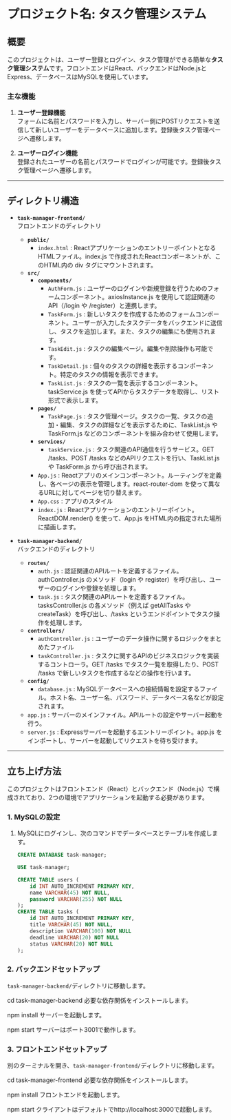 ﻿# プロジェクト名: タスク管理システム

## 概要

このプロジェクトは、ユーザー登録とログイン、タスク管理ができる簡単な**タスク管理システム**です。フロントエンドはReact、バックエンドはNode.jsとExpress、データベースはMySQLを使用しています。

### 主な機能
1. **ユーザー登録機能**  
   フォームに名前とパスワードを入力し、サーバー側にPOSTリクエストを送信して新しいユーザーをデータベースに追加します。登録後タスク管理ページへ遷移します。
   
2. **ユーザーログイン機能**  
   登録されたユーザーの名前とパスワードでログインが可能です。登録後タスク管理ページへ遷移します。

---

## ディレクトリ構造

- **`task-manager-frontend/`**  
  フロントエンドのディレクトリ

  - **`public/`**
    - `index.html` : ReactアプリケーションのエントリーポイントとなるHTMLファイル。index.js で作成されたReactコンポーネントが、このHTML内の div タグにマウントされます。
  - **`src/`**
    - **`components/`**
      - `AuthForm.js` : ユーザーのログインや新規登録を行うためのフォームコンポーネント。axiosInstance.js を使用して認証関連のAPI（/login や /register）と連携します。
      - `TaskForm.js` : 新しいタスクを作成するためのフォームコンポーネント。ユーザーが入力したタスクデータをバックエンドに送信し、タスクを追加します。また、タスクの編集にも使用されます。
      - `TaskEdit.js` : タスクの編集ページ。編集や削除操作も可能です。
      - `TaskDetail.js` : 個々のタスクの詳細を表示するコンポーネント。特定のタスクの情報を表示できます。
      - `TaskList.js` : タスクの一覧を表示するコンポーネント。taskService.js を使ってAPIからタスクデータを取得し、リスト形式で表示します。
    - **`pages/`**
      - `TaskPage.js` : タスク管理ページ。タスクの一覧、タスクの追加・編集、タスクの詳細などを表示するために、TaskList.js や TaskForm.js などのコンポーネントを組み合わせて使用します。
    - **`services/`**
      - `taskService.js` : タスク関連のAPI通信を行うサービス。GET /tasks、POST /tasks などのAPIリクエストを行い、TaskList.js や TaskForm.js から呼び出されます。
    - `App.js` : Reactアプリのメインコンポーネント。ルーティングを定義し、各ページの表示を管理します。react-router-dom を使って異なるURLに対してページを切り替えます。
    - `App.css` : アプリのスタイル
    - `index.js` : Reactアプリケーションのエントリーポイント。ReactDOM.render() を使って、App.js をHTML内の指定された場所に描画します。
  
- **`task-manager-backend/`**  
  バックエンドのディレクトリ

  - **`routes/`**
    - `auth.js` : 認証関連のAPIルートを定義するファイル。authController.js のメソッド（login や register）を呼び出し、ユーザーのログインや登録を処理します。
    - `task.js` : タスク関連のAPIルートを定義するファイル。tasksController.js の各メソッド（例えば getAllTasks や createTask）を呼び出し、/tasks というエンドポイントでタスク操作を処理します。
  - **`controllers/`**
    - `authController.js` : ユーザーのデータ操作に関するロジックをまとめたファイル
    - `taskController.js` : タスクに関するAPIのビジネスロジックを実装するコントローラ。GET /tasks でタスク一覧を取得したり、POST /tasks で新しいタスクを作成するなどの操作を行います。
  - **`config/`**
    - `database.js` : MySQLデータベースへの接続情報を設定するファイル。ホスト名、ユーザー名、パスワード、データベース名などが設定されます。
  - `app.js` : サーバーのメインファイル。APIルートの設定やサーバー起動を行う。
  - `server.js` : Expressサーバーを起動するエントリーポイント。app.js をインポートし、サーバーを起動してリクエストを待ち受けます。

---

## 立ち上げ方法

このプロジェクトはフロントエンド（React）とバックエンド（Node.js）で構成されており、2つの環境でアプリケーションを起動する必要があります。

### 1. **MySQLの設定**
1. MySQLにログインし、次のコマンドでデータベースとテーブルを作成します。

   ```sql
   CREATE DATABASE task-manager;
   
   USE task-manager;
   
   CREATE TABLE users (
       id INT AUTO_INCREMENT PRIMARY KEY,
       name VARCHAR(45) NOT NULL,
       password VARCHAR(255) NOT NULL
   );
   CREATE TABLE tasks (
       id INT AUTO_INCREMENT PRIMARY KEY,
       title VARCHAR(45) NOT NULL,
       description VARCHAR(100) NOT NULL
       deadline VARCHAR(20) NOT NULL
       status VARCHAR(20) NOT NULL
   );

### 2. **バックエンドセットアップ**

`task-manager-backend/`ディレクトリに移動します。

cd task-manager-backend
必要な依存関係をインストールします。

npm install
サーバーを起動します。

npm start
サーバーはポート3001で動作します。

### 3. **フロントエンドセットアップ**
別のターミナルを開き、`task-manager-frontend/`ディレクトリに移動します。

cd task-manager-frontend
必要な依存関係をインストールします。

npm install
フロントエンドを起動します。

npm start
クライアントはデフォルトでhttp://localhost:3000で起動します。
